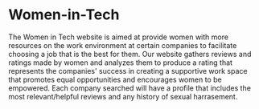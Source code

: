 # Women-in-Tech


The Women in Tech website is aimed at provide women with more resources on the work environment at certain companies to facilitate choosing a job that is the best for them. Our website gathers reviews and ratings made by women and analyzes them to produce a rating that represents the companies' success in creating a supportive work space that promotes equal opportunities and encourages women to be empowered. Each company searched will have a profile that includes the most relevant/helpful reviews and any history of sexual harrasement. 

